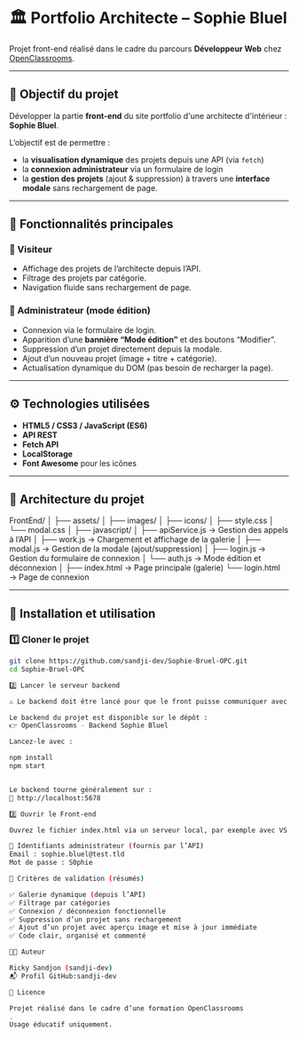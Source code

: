 # 🏛️ Portfolio Architecte – Sophie Bluel

Projet front-end réalisé dans le cadre du parcours **Développeur Web** chez [OpenClassrooms](https://openclassrooms.com/).

---

## 🎯 Objectif du projet

Développer la partie **front-end** du site portfolio d'une architecte d'intérieur : **Sophie Bluel**.

L’objectif est de permettre :
- la **visualisation dynamique** des projets depuis une API (via `fetch`)
- la **connexion administrateur** via un formulaire de login
- la **gestion des projets** (ajout & suppression) à travers une **interface modale** sans rechargement de page.

---

## 🧩 Fonctionnalités principales

### 🔹 Visiteur
- Affichage des projets de l’architecte depuis l’API.
- Filtrage des projets par catégorie.
- Navigation fluide sans rechargement de page.

### 🔹 Administrateur (mode édition)
- Connexion via le formulaire de login.
- Apparition d’une **bannière “Mode édition”** et des boutons “Modifier”.
- Suppression d’un projet directement depuis la modale.
- Ajout d’un nouveau projet (image + titre + catégorie).
- Actualisation dynamique du DOM (pas besoin de recharger la page).

---

## ⚙️ Technologies utilisées

- **HTML5 / CSS3 / JavaScript (ES6)**
- **API REST**
- **Fetch API**
- **LocalStorage**
- **Font Awesome** pour les icônes

---

## 🧠 Architecture du projet

FrontEnd/
│
├── assets/
│ ├── images/
│ ├── icons/
│ ├── style.css
│ └── modal.css
│
├── javascript/
│ ├── apiService.js → Gestion des appels à l’API
│ ├── work.js → Chargement et affichage de la galerie
│ ├── modal.js → Gestion de la modale (ajout/suppression)
│ ├── login.js → Gestion du formulaire de connexion
│ └── auth.js → Mode édition et déconnexion
│
├── index.html → Page principale (galerie)
└── login.html → Page de connexion


---

## 🚀 Installation et utilisation

### 1️⃣ Cloner le projet
```bash
git clone https://github.com/sandji-dev/Sophie-Bruel-OPC.git
cd Sophie-Bruel-OPC

2️⃣ Lancer le serveur backend

⚠️ Le backend doit être lancé pour que le front puisse communiquer avec l’API.

Le backend du projet est disponible sur le dépôt :
👉 OpenClassrooms - Backend Sophie Bluel

Lancez-le avec :

npm install
npm start


Le backend tourne généralement sur :
📍 http://localhost:5678

3️⃣ Ouvrir le Front-end

Ouvrez le fichier index.html via un serveur local, par exemple avec VS Code Live Server.

🔐 Identifiants administrateur (fournis par l’API)
Email : sophie.bluel@test.tld
Mot de passe : S0phie

🧾 Critères de validation (résumés)

✅ Galerie dynamique (depuis l’API)
✅ Filtrage par catégories
✅ Connexion / déconnexion fonctionnelle
✅ Suppression d’un projet sans rechargement
✅ Ajout d’un projet avec aperçu image et mise à jour immédiate
✅ Code clair, organisé et commenté

👨‍💻 Auteur

Ricky Sandjon (sandji-dev)
📬 Profil GitHub:sandji-dev

📄 Licence

Projet réalisé dans le cadre d’une formation OpenClassrooms
.
Usage éducatif uniquement.